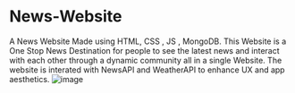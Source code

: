 # News-Website
A News Website Made using HTML, CSS ,  JS , MongoDB. This Website is a One Stop News Destination for people to see the latest news and interact with each other through a dynamic community all in a single Website.
The website is interated with NewsAPI and WeatherAPI to enhance UX and app aesthetics.
![image](https://github.com/ashkunwar/News-Website/assets/140194740/99190c8b-bdc2-4b04-b87a-d44826c1ff73)
